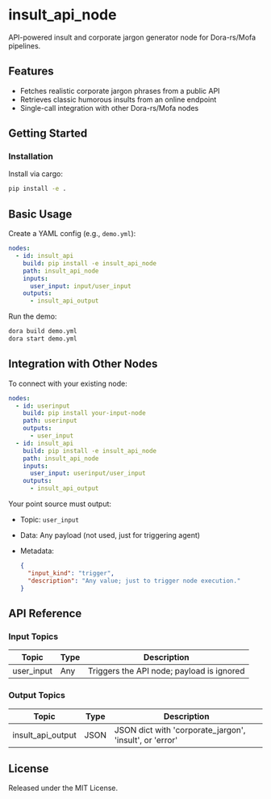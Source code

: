 # insult_api_node

API-powered insult and corporate jargon generator node for Dora-rs/Mofa pipelines.

## Features
- Fetches realistic corporate jargon phrases from a public API
- Retrieves classic humorous insults from an online endpoint
- Single-call integration with other Dora-rs/Mofa nodes

## Getting Started

### Installation
Install via cargo:
```bash
pip install -e .
```

## Basic Usage

Create a YAML config (e.g., `demo.yml`):

```yaml
nodes:
  - id: insult_api
    build: pip install -e insult_api_node
    path: insult_api_node
    inputs:
      user_input: input/user_input
    outputs:
      - insult_api_output
```

Run the demo:

```bash
dora build demo.yml
dora start demo.yml
```

## Integration with Other Nodes

To connect with your existing node:

```yaml
nodes:
  - id: userinput
    build: pip install your-input-node
    path: userinput
    outputs:
      - user_input
  - id: insult_api
    build: pip install -e insult_api_node
    path: insult_api_node
    inputs:
      user_input: userinput/user_input
    outputs:
      - insult_api_output
```

Your point source must output:

* Topic: `user_input`
* Data: Any payload (not used, just for triggering agent)
* Metadata:

  ```json
  {
    "input_kind": "trigger",
    "description": "Any value; just to trigger node execution."
  }
  ```

## API Reference

### Input Topics

| Topic         | Type   | Description                              |
| -------------|--------|------------------------------------------|
| user_input   | Any    | Triggers the API node; payload is ignored |

### Output Topics

| Topic             | Type    | Description                                 |
| ---------------- | ------- | ------------------------------------------- |
| insult_api_output| JSON    | JSON dict with 'corporate_jargon', 'insult', or 'error' |

## License

Released under the MIT License.
